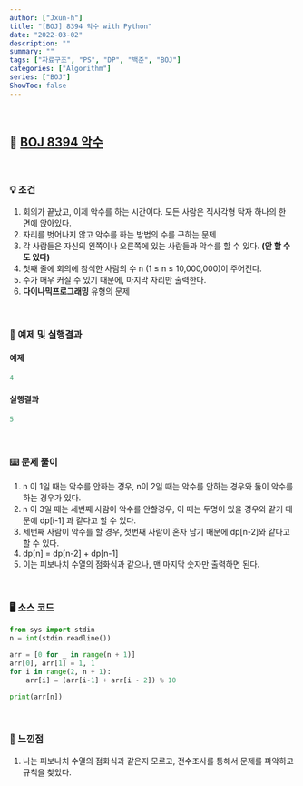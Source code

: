```yaml
---
author: ["Jxun-h"]
title: "[BOJ] 8394 악수 with Python"
date: "2022-03-02"
description: ""
summary: ""
tags: ["자료구조", "PS", "DP", "백준", "BOJ"]
categories: ["Algorithm"]
series: ["BOJ"]
ShowToc: false
---
```


<br>

## 📌 <a href="https://www.acmicpc.net/problem/8394" target="_blank">BOJ 8394 악수</a>

<br>

### 💡 조건

1.  회의가 끝났고, 이제 악수를 하는 시간이다. 모든 사람은 직사각형 탁자 하나의 한 면에 앉아있다.
2.  자리를 벗어나지 않고 악수를 하는 방법의 수를 구하는 문제
3.  각 사람들은 자신의 왼쪽이나 오른쪽에 있는 사람들과 악수를 할 수 있다. **(안 할 수도 있다)**
4.  첫째 줄에 회의에 참석한 사람의 수 n (1 ≤ n ≤ 10,000,000)이 주어진다.
5.  수가 매우 커질 수 있기 때문에, 마지막 자리만 출력한다.
6.  **다이나믹프로그래밍** 유형의 문제

<br>

### 🔖 예제 및 실행결과

#### 예제

```py
4
```

#### 실행결과

```py
5
```

<br>

### ⌨️ 문제 풀이

1.  n 이 1일 때는 악수를 안하는 경우, n이 2일 때는 악수를 안하는 경우와 둘이 악수를 하는 경우가 있다.
2.  n 이 3일 때는 세번째 사람이 악수를 안할경우, 이 때는 두명이 있을 경우와 같기 때문에 dp[i-1] 과 같다고 할 수 있다.
3.  세번째 사람이 악수를 할 경우, 첫번째 사람이 혼자 남기 때문에 dp[n-2]와 같다고 할 수 있다.
4.  dp[n] = dp[n-2] + dp[n-1]
5.  이는 피보나치 수열의 점화식과 같으나, 맨 마지막 숫자만 출력하면 된다.

<br>

### 🖥 소스 코드

```py
from sys import stdin
n = int(stdin.readline())

arr = [0 for _ in range(n + 1)]
arr[0], arr[1] = 1, 1
for i in range(2, n + 1):
    arr[i] = (arr[i-1] + arr[i - 2]) % 10

print(arr[n])
```

<br>

### 💾 느낀점

1.  나는 피보나치 수열의 점화식과 같은지 모르고, 전수조사를 통해서 문제를 파악하고 규칙을 찾았다.